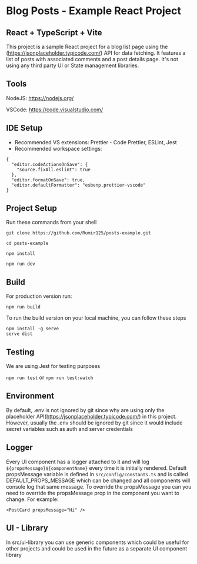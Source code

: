 # Blog Posts - Example React Project

## React + TypeScript + Vite

This project is a sample React project for a blog list page using the (https://jsonplaceholder.typicode.com/) API for data fetching.
It features a list of posts with associated comments and a post details page.
It's not using any third party UI or State management libraries.

## Tools

NodeJS: https://nodejs.org/

VSCode: https://code.visualstudio.com/

## IDE Setup

- Recommended VS extensions: Prettier - Code Prettier, ESLint, Jest
- Recommended workspace settings:

```
{
  "editor.codeActionsOnSave": {
    "source.fixAll.eslint": true
  },
  "editor.formatOnSave": true,
  "editor.defaultFormatter": "esbenp.prettier-vscode"
}
```

## Project Setup

Run these commands from your shell

```
git clone https://github.com/Rumir125/posts-example.git

cd posts-example

npm install

npm run dev
```

## Build

For production version run:

`npm run build`

To run the build version on your local machine, you can follow these steps

```
npm install -g serve
serve dist

```

## Testing

We are using Jest for testing purposes

`npm run test` or `npm run test:watch`

## Environment

By default, .env is not ignored by git since why are using only the placeholder API(https://jsonplaceholder.typicode.com/) in this project.
However, usually the .env should be ignored by git since it would include secret variables such as
auth and server credentials

## Logger

Every UI component has a logger attached to it and will log `${propsMessage}${componentName}` every time it is initially rendered. Default propsMessage variable is defined in `src/config/constants.ts` and is called DEFAULT_PROPS_MESSAGE which can be changed and all components will console log that same message. To override the propsMessage you can you need to override the propsMessage prop in the component you want to change. For example:

```
<PostCard propsMessage="Hi" />
```

## UI - Library

In src/ui-library you can use generic components which could be useful for other projects and could be
used in the future as a separate UI component library
